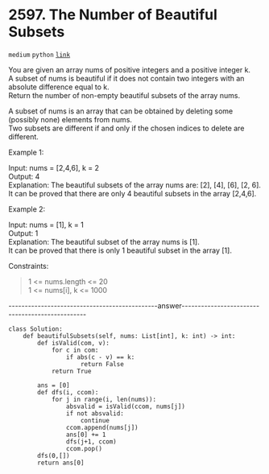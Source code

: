 # 2597. The Number of Beautiful Subsets

`medium` `python` [`link`](https://leetcode.com/problems/the-number-of-beautiful-subsets/description/)
  
You are given an array nums of positive integers and a positive integer k.  
A subset of nums is beautiful if it does not contain two integers with an absolute difference equal to k.  
Return the number of non-empty beautiful subsets of the array nums.  

A subset of nums is an array that can be obtained by deleting some (possibly none) elements from nums.  
Two subsets are different if and only if the chosen indices to delete are different.  

Example 1:  

Input: nums = [2,4,6], k = 2  
Output: 4  
Explanation: The beautiful subsets of the array nums are: [2], [4], [6], [2, 6].  
It can be proved that there are only 4 beautiful subsets in the array [2,4,6].  

Example 2:  

Input: nums = [1], k = 1  
Output: 1  
Explanation: The beautiful subset of the array nums is [1].  
It can be proved that there is only 1 beautiful subset in the array [1].  

Constraints:  

> 1 <= nums.length <= 20  
> 1 <= nums[i], k <= 1000  

----------------------------------------------answer------------------------------------------------  

```python3
class Solution:
    def beautifulSubsets(self, nums: List[int], k: int) -> int:
        def isValid(com, v):
            for c in com:
                if abs(c - v) == k:
                    return False
            return True
            
        ans = [0]
        def dfs(i, ccom):
            for j in range(i, len(nums)):
                absvalid = isValid(ccom, nums[j])
                if not absvalid:
                    continue
                ccom.append(nums[j])
                ans[0] += 1
                dfs(j+1, ccom)
                ccom.pop()
        dfs(0,[])
        return ans[0]
```
